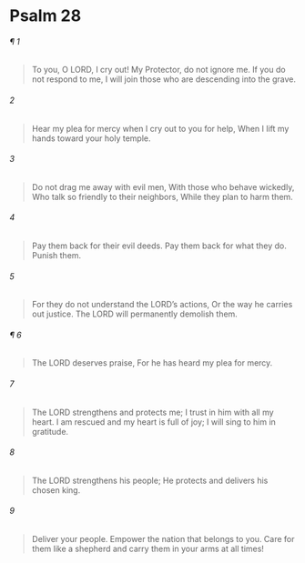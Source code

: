 # Psalm 28
###### ¶ 1
> To you, O LORD, I cry out!
> My Protector, do not ignore me.
> If you do not respond to me,
> I will join those who are descending into the grave.
###### 2
> Hear my plea for mercy when I cry out to you for help,
> When I lift my hands toward your holy temple.
###### 3
> Do not drag me away with evil men,
> With those who behave wickedly,
> Who talk so friendly to their neighbors,
> While they plan to harm them.
###### 4
> Pay them back for their evil deeds.
> Pay them back for what they do.
> Punish them.
###### 5
> For they do not understand the LORD’s actions,
> Or the way he carries out justice.
> The LORD will permanently demolish them.
###### ¶ 6
> The LORD deserves praise,
> For he has heard my plea for mercy.
###### 7
> The LORD strengthens and protects me;
> I trust in him with all my heart.
> I am rescued and my heart is full of joy;
> I will sing to him in gratitude.
###### 8
> The LORD strengthens his people;
> He protects and delivers his chosen king.
###### 9
> Deliver your people.
> Empower the nation that belongs to you.
> Care for them like a shepherd and carry them in your arms at all times!
